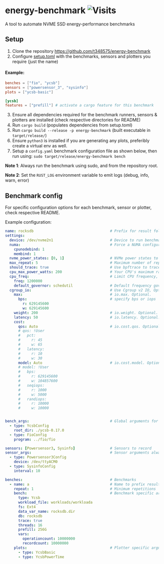 # energy-benchmark ![Visits](https://lambda.348575.xyz/repo-view-counter?repo=energy-benchmark)
A tool to automate NVME SSD energy-performance benchmarks

## Setup
1. Clone the repository https://github.com/t348575/energy-benchmark
2. Configure [setup.toml](setup.toml) with the benchmarks, sensors and plotters you require (just the name)
#### Example:
```toml
benches = ["fio", "ycsb"]
sensors = ["powersensor_3", "sysinfo"]
plots = ["ycsb-basic"]

[ycsb]
features = ["prefill"] # activate a cargo feature for this benchmark
```
3. Ensure all dependencies required for the benchmark runners, sensors & plotters are installed (check respective directories for README)
4. Run `cargo build` (populates dependencies from setup.toml)
5. Run `cargo build --release -p energy-benchmark` (built executable in `target/release/`)
6. Ensure `python3` is installed if you are generating any plots, preferibly create a virtual env as well.
7. Setup a `config.yaml` benchmark configuration file as shown below, then run using: `sudo target/release/energy-benchmark bench`

**Note 1**: Always run the benchmark using sudo, and from the repository root.

**Note 2**: Set the `RUST_LOG` environment variable to emit logs (debug, info, warn, error)

## Benchmark config
For specific configuration options for each benchmark, sensor or plotter, check respective README.

Example configuration:
```yaml
name: rocksdb                                   # Prefix for result folder
settings:
  device: /dev/nvme2n1                          # Device to run benchmarks on
  numa:                                         # Force a NUMA configuration. Optional, will pass the option to the benchmark if it supports, else uses numactl
    cpunodebind: 1
    membind: 1
  nvme_power_states: [0, 1]                     # NVMe power states to test. Optional, will not set any state by default
  max_repeat: 5                                 # Maximum number of repetitions of each benchmark configuration. Optional, will not perform repetitions if not set 
  should_trace: true                            # Use bpftrace to trace NVMe calls. Optional, disabled by default
  cpu_max_power_watts: 200                      # Your CPU's maximum rated power, used for filtering faulty readings during plot generation
  cpu_freq:                                     # Limit CPU frequency, Optional.
    freq: 1200000
    default_governor: schedutil                 # Default frequency governor to return to after the benchmark
  cgroup_io:                                    # Use Cgroup v2 IO, Optional.
    max:                                        # io.max. Optional.
      bps:                                      # specify bps or iops
        r: 629145600
        w: 629145600
    weight: 200                                 # io.weight. Optional.
    latency: 50                                 # io.latency. Optional.
    cost:
      qos: Auto                                 # io.cost.qos. Optional, specify Auto or User.
      # qos: !User
      #   pct:
      #     r: 45
      #     w: 65
      #   latency:
      #     r: 10
      #     w: 30
      model: Auto                               # io.cost.model. Optional, specify Auto or User.
      # model: !User
      #   bps:
      #     r: 629145600
      #     w: 104857600
      #   seqiops:
      #     r: 1000
      #     w: 5000
      #   randiops:
      #     r: 10000
      #     w: 10000


bench_args:                                     # Global arguments for benchmarks, always suffixed with `Config` consult specific benchmark README
  - type: YcsbConfig
    root_dir: ./ycsb-0.17.0
  - type: FioConfig
    program: ../fio/fio

sensors: [Powersensor3, Sysinfo]                # Sensors to record
sensor_args:                                    # Sensor arguments always compulsory, always suffixed with `Config` consult specific sensor README
  - type: Powersensor3Config
    device: /dev/ttyACM0
  - type: SysinfoConfig
    interval: 10

benches:                                        # Benchmarks
  - name: a                                     # Name to prefix result data directory
    repeat: 1                                   # Minimum repetitions
    bench:                                      # Benchmark specific arguments, consult specific benchmark README
      type: Ycsb
      workload_file: workloads/workloada
      fs: Ext4
      data_var_name: rocksdb.dir
      db: rocksdb
      trace: true
      threads: 16
      prefill: 256G
      vars:
        operationcount: 10000000
        recordcount: 10000000
    plots:                                      # Plotter specific arguments, consult specific plotter README
      - type: YcsbBasic
      - type: YcsbPowerTime
```